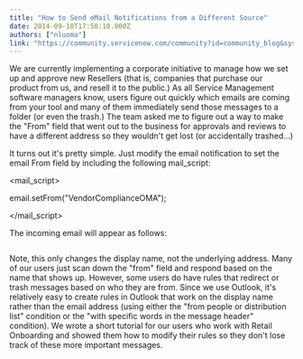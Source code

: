 ```yaml
---
title: "How to Send eMail Notifications from a Different Source"
date: 2014-09-18T17:50:10.000Z
authors: ["nluoma"]
link: "https://community.servicenow.com/community?id=community_blog&sys_id=b5ec6e65dbd0dbc01dcaf3231f96192f"
---
```

<p>We are currently implementing a corporate initiative to manage how we set up and approve new Resellers (that is, companies that purchase our product from us, and resell it to the public.) As all Service Management software managers know, users figure out quickly which emails are coming from your tool and many of them immediately send those messages to a folder (or even the trash.) The team asked me to figure out a way to make the "From" field that went out to the business for approvals and reviews to have a different address so they wouldn't get lost (or accidentally trashed...)</p><p>It turns out it's pretty simple. Just modify the email notification to set the email From field by including the following mail_script:</p><p></p><p>&lt;mail_script&gt;</p><p>email.setFrom("VendorComplianceOMA");</p><p>&lt;/mail_script&gt;</p><p></p><p>The incoming email will appear as follows:</p><p><img  alt="" class="image-0 jiveImage" src="d8b0ed4edb9c1b04ed6af3231f961971.iix" style="max-width: 1200px; max-height: 900px;"/></p><p>Note, this only changes the display name, not the underlying address. Many of our users just scan down the "from" field and respond based on the name that shows up. However, some users do have rules that redirect or trash messages based on who they are from. Since we use Outlook, it's relatively easy to create rules in Outlook that work on the display name rather than the email address (using either the "from people or distribution list" condition or the "with specific words in the message header" condition). We wrote a short tutorial for our users who work with Retail Onboarding and showed them how to modify their rules so they don't lose track of these more important messages.</p>